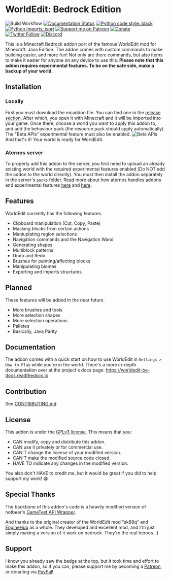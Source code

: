 # WorldEdit: Bedrock Edition
![Build Workflow](https://github.com/SIsilicon/WorldEdit-BE/actions/workflows/main.yml/badge.svg)
[![Documentation Status](https://readthedocs.org/projects/ansicolortags/badge/?version=latest)](http://worldedit-be-docs.readthedocs.io/?badge=latest)
[![Python code style: black](https://img.shields.io/badge/python%20code%20style-black-000000.svg)](https://github.com/psf/black)
[![Python Imports: isort](https://img.shields.io/badge/python%20imports-isort-%231674b1?style=flat&labelColor=ef8336)](https://pycqa.github.io/isort/)
[![Support me on Patreon](https://img.shields.io/endpoint.svg?url=https%3A%2F%2Fshieldsio-patreon.vercel.app%2Fapi%3Fusername%3DSIsilicon%26type%3Dpatrons&style=flat)](https://patreon.com/SIsilicon)
[![Donate](https://img.shields.io/badge/Donate-PayPal-green.svg)](https://www.paypal.com/cgi-bin/webscr?cmd=_s-xclick&hosted_button_id=XXXJ5ETNT5PSN)
[![Twitter Follow](https://img.shields.io/twitter/follow/iSiliconS?style=social)](https://twitter.com/iSiliconS)
[![Discord](https://badgen.net/badge/icon/discord?icon=discord&label)](https://discord.gg/M5uAkr9WU2)

This is a Minecraft Bedrock addon port of the famous WorldEdit mod for Minecraft: Java Edition. The addon comes with custom commands to make building easier, and more fun! Not only are there commands, but also items to make it easier for anyone on any device to use this.
__Please note that this addon requires experimental features. To be on the safe side, make a backup of your world.__

## Installation
### Locally
First you must download the mcaddon file. You can find one in the [release section](https://github.com/SIsilicon/WorldEdit-BE/releases). After which, you open it with Minecraft and it will be imported into your game. Once there, choose a world you want to apply this addon to, and add the behaviour pack (the resource pack should apply automatically). The "Beta APIs" experimental feature must also be enabled.
![Beta APIs](docs/Experimental_Features.jpg)
And that's it! Your world is ready for WorldEdit.

### Aternos server
To properly add this addon to the server, you first need to upload an already existing world with the required experimental features enabled (Do NOT add the addon to the world directly). You must then install the addon separately in the server's `packs` folder. Read more about how aternos handles addons and experimental features [here](https://support.aternos.org/hc/en-us/articles/360042095232-Installing-Addons-Minecraft-Bedrock-Edition-) and [here](https://support.aternos.org/hc/en-us/articles/4407553257873-Enabling-experimental-gameplay-Minecraft-Bedrock-Edition-).

## Features
WorldEdit currently has the following features.
- Clipboard manipulation (Cut, Copy, Paste)
- Masking blocks from certain actions
- Maniuplating region selections
- Navigation commands and the Navigation Wand
- Generating shapes
- Multiblock patterns
- Undo and Redo
- Brushes for painting/affecting blocks
- Manipulating biomes
- Exporting and imports structures

## Planned
These features will be added in the near future.
- More brushes and tools
- More selection shapes
- More selection operations
- Palletes
- Basically, Java Parity

## Documentation
The addon comes with a quick start on how to use WorldEdit in `Settings > How to Play` while you're in the world.
There's a more in-depth documentation over at the project's docs page: https://worldedit-be-docs.readthedocs.io

## Contribution

See [CONTRIBUTING.md](CONTRIBUTING.md)

## License
This addon is under the [GPLv3 license](LICENSE.txt). This means that you:
- CAN modify, copy and distribute this addon.
- CAN use it privately or for commercial use.
- CAN'T change the license of your modified version.
- CAN'T make the modified source code closed.
- HAVE TO indicate any changes in the modified version.

You also don't HAVE to credit me, but it would be great if you did to help support my work! 😁

## Special Thanks
The backbone of this addon's code is a heavily modified version of notbeer's [GameTest API Wrapper](https://github.com/notbeer/Gametest-API-Wrapper).

And thanks to the original creator of the WorldEdit mod "sk89q" and [EngineHub](https://enginehub.org/) as a whole. They developed and excellent mod, and I'm just simply making a version of it work on bedrock. They're the real heroes. :) 

## Support
I know you already saw the badge at the top, but it took time and effort to make this addon, so if you can, please support me by becoming a [Patreon](https://patreon.com/SIsilicon), or donating via [PayPal](https://www.paypal.com/cgi-bin/webscr?cmd=_s-xclick&hosted_button_id=XXXJ5ETNT5PSN)!
